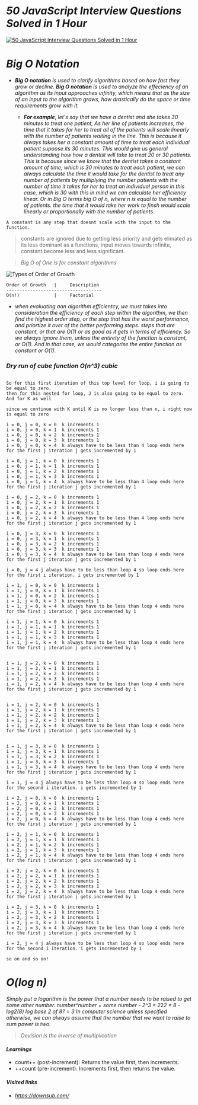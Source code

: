 # ***50 JavaScript Interview Questions Solved in 1 Hour***

[![50 JavaScript Interview Questions Solved in 1 Hour](https://img.youtube.com/vi/qTszFuibDEg/maxresdefault.jpg)](https://youtu.be/qTszFuibDEg) 

# ***Big O Notation***

- ***Big O notation*** *is used to clarify algorithms based on how fast they grow or decline.* ***Big O notation*** *is used to analyze the effeciency of an algorithm as its input approaches infinity, which means that as the size of an input to the algorithm grows, how drastically do the space or time requirements grow with it.* 

  - ***For example***, *let's say that we have a dentist and she takes 30 minutes to treat one patient, As her line of patients increases, the time that it takes for her to treat all of the patients will scale linearly with the number of patients waiting in the line. This is because it always takes her a constant amount of time to treat each individual patient supoose its 30 minutes. This would give us general understanding how how a dentist will take to treat 20 or 30 patients. This is because since we know that the dentist takes a constant amount of time, which is 30 minutes to treat each patient, we can always calculate the time it would take for the dentist to treat any number of patients by multiplying the number patients with the number of time it takes for her to treat an individual person in this case, which is 30 with this in mind we can calculate her efficiency linear. Or in Big O terms big O of n, where n is equal to the number of patients. the time that it would take her work to finsh would scale linearly or proportionally with the number of patients*.

`A constant is any step that doesnt scale with the input to the function.`
> constants are ignored due to getting less priority and gets elimated as its less dominant
>  as a functions, input moves towards infinite, constant become less and less significant.

> *Big O of One is for constant algorithms*

![Types of Order of Growth](https://learningmonkey.in/wp-content/uploads/2022/07/Types-of-Order-of-Growth-of-an-Algorithm.png)

```
Order of Growth   |     Description
------------------------------------
O(n!)             |     Factorial
```

- *when evaluating aan algorithm efficientcy, we must takes into consideration the efficiency of each step within the algorithm, we then find the highest order step, or the step that has the worst performance, and priortize it over of the better performing steps. steps that are constant, or that are O(1) or as good as it gets in terms of efficiency. So we always ignore them, unless the entirety of the function is constant, or O(1). And in that case, we would categorise the entire function as constant or O(1).* 

### ***Dry run of cube function O(n^3) cubic***

```

So for this first iteration of this top level for loop, i is going to  be equal to zero. 
then for this nested for loop, J is also going to be equal to zero. 
And for K as well 

since we continue with K until K is no longer less than n, i right now is equal to zero

i = 0, j = 0, k = 0  k increments 1
i = 0, j = 0, k = 1  k increments 1
i = 0, j = 0, k = 2  k increments 1
i = 0, j = 0, k = 3  k increments 1
i = 0, j = 0, k = 4  k always have to be less than 4 loop ends here for the first j iteration j gets incremented by 1

i = 0, j = 1, k = 0  k increments 1
i = 0, j = 1, k = 1  k increments 1
i = 0, j = 1, k = 2  k increments 1
i = 0, j = 1, k = 3  k increments 1
i = 0, j = 1, k = 4  k always have to be less than 4 loop ends here for the first j iteration j gets incremented by 1

i = 0, j = 2, k = 0  k increments 1
i = 0, j = 2, k = 1  k increments 1
i = 0, j = 2, k = 2  k increments 1
i = 0, j = 2, k = 3  k increments 1
i = 0, j = 2, k = 4  k always have to be less than 4 loop ends here for the first j iteration j gets incremented by 1

i = 0, j = 3, k = 0  k increments 1
i = 0, j = 3, k = 1  k increments 1
i = 0, j = 3, k = 2  k increments 1
i = 0, j = 3, k = 3  k increments 1
i = 0, j = 3, k = 4  k always have to be less than loop 4 ends here for the first j iteration j gets incremented by 1

i = 0, j = 4 j always have to be less than loop 4 so loop ends here for the first i iteration. i gets incremented by 1

i = 1, j = 0, k = 0  k increments 1
i = 1, j = 0, k = 1  k increments 1
i = 1, j = 0, k = 2  k increments 1
i = 1, j = 0, k = 3  k increments 1
i = 1, j = 0, k = 4  k always have to be less than loop 4 ends here for the first j iteration j gets incremented by 1

i = 1, j = 1, k = 0  k increments 1
i = 1, j = 1, k = 1  k increments 1
i = 1, j = 1, k = 2  k increments 1
i = 1, j = 1, k = 3  k increments 1
i = 1, j = 1, k = 4  k always have to be less than loop 4 ends here for the first j iteration j gets incremented by 1


i = 1, j = 2, k = 0  k increments 1
i = 1, j = 2, k = 1  k increments 1
i = 1, j = 2, k = 2  k increments 1
i = 1, j = 2, k = 3  k increments 1
i = 1, j = 2, k = 4  k always have to be less than loop 4 ends here for the first j iteration j gets incremented by 1


i = 1, j = 2, k = 0  k increments 1
i = 1, j = 2, k = 1  k increments 1
i = 1, j = 2, k = 2  k increments 1
i = 1, j = 2, k = 3  k increments 1
i = 1, j = 2, k = 4  k always have to be less than loop 4 ends here for the first j iteration j gets incremented by 1


i = 1, j = 3, k = 0  k increments 1
i = 1, j = 3, k = 1  k increments 1
i = 1, j = 3, k = 2  k increments 1
i = 1, j = 3, k = 3  k increments 1
i = 1, j = 3, k = 4  k always have to be less than loop 4 ends here for the first j iteration j gets incremented by 1

i = 1, j = 4 j always have to be less than loop 4 so loop ends here for the second i iteration. i gets incremented by 1

i = 2, j = 0, k = 0  k increments 1
i = 2, j = 0, k = 1  k increments 1
i = 2, j = 0, k = 2  k increments 1
i = 2, j = 0, k = 3  k increments 1
i = 2, j = 0, k = 4  k always have to be less than loop 4 ends here for the first j iteration j gets incremented by 1

i = 2, j = 1, k = 0  k increments 1
i = 2, j = 1, k = 1  k increments 1
i = 2, j = 1, k = 2  k increments 1
i = 2, j = 1, k = 3  k increments 1
i = 2, j = 1, k = 4  k always have to be less than loop 4 ends here for the first j iteration j gets incremented by 1

i = 2, j = 2, k = 0  k increments 1
i = 2, j = 2, k = 1  k increments 1
i = 2, j = 2, k = 2  k increments 1
i = 2, j = 2, k = 3  k increments 1
i = 2, j = 2, k = 4  k always have to be less than loop 4 ends here for the first j iteration j gets incremented by 1

i = 2, j = 3, k = 0  k increments 1
i = 2, j = 3, k = 1  k increments 1
i = 2, j = 3, k = 2  k increments 1
i = 2, j = 3, k = 3  k increments 1
i = 2, j = 3, k = 4  k always have to be less than loop 4 ends here for the first j iteration j gets incremented by 1

i = 2, j = 4 j always have to be less than loop 4 so loop ends here for the second i iteration. i gets incremented by 1

so on and so on!
```

# ***O(log n)***
*Simply put a logarithm is the power that a number needs to be raised to get some other number.*
*number^number = some number - 2^3 = 2*2*2 = 8 - log2(8) log base 2 of 8? = 3*
*In computer science unless specified otherwise, we can always assume that the number that we want to raise to sum power is two.* 

> *Devision is the inverse of multiplication*

#### ***Learnings***
- count++ (post-increment): Returns the value first, then increments.
- ++count (pre-increment): Increments first, then returns the value.

#### ***Visited links***
- *https://downsub.com/*